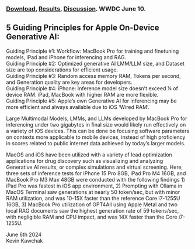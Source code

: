 ### [Download](https://drive.google.com/file/d/1E3sVgJ4cbhulpWvq_FO0pqgZkwhnMtLu/view?usp=sharing), [Results](https://drive.google.com/file/d/1s0imJ0zidk5-hraT46y8u4jnUby_oukk/view?usp=sharing), [Discussion](https://www.youtube.com/watch?v=PFOk-qJ9nr0&t=2s). WWDC June 10.

## 5 Guiding Principles for Apple On-Device Generative AI:
Guiding Principle #1: Workflow: MacBook Pro for training and finetuning models, iPad and iPhone for inferencing and RAG. <br>
Guiding Principle #2: Optimized generative AI LMM/LLM size, and Dataset size are top considerations for efficient usage. <br>
Guiding Principle #3: Random access memory RAM, Tokens per second, and Generation quality are key areas for developers. <br>
Guiding Principle #4: iPhone: Inference model size doesn’t exceed ¼ of device RAM. iPad, MacBook with higher RAM are more flexible. <br>
Guiding Principle #5: Apple’s own Generative AI for inferencing may be more efficient and always available due to iOS ‘Wired RAM’. <br>

Large Multimodal Models, LMMs, and LLMs developed by MacBook Pro for inferencing under two gigabytes in final size would likely run effectively on a variety of iOS devices. This can be done be focusing software parameters on contexts more applicable to mobile devices, instead of high proficiency in scores related to public internet data achieved by today’s larger models. 

MacOS and iOS have been utilized with a variety of lead optimization applications for drug discovery such as visualizing and analyzing Generative AI results, or complex simulations and virtual screening. Here, three sets of inference tests for iPhone 15 Pro 8GB, iPad Pro M4 16GB, and MacBook Pro M3 Max 48GB were conducted with the following findings 1) iPad Pro was fastest in iOS app environment, 2) Prompting with Ollama in MacOS Terminal saw generations at nearly 50 token/sec, but with minor RAM utilization, and was 10-15X faster than the reference Core i7-1255U 16GB, 3) MacBook Pro utilization of GPT4All using Apple Metal and two local RAG documents saw the highest generation rate of 59 tokens/sec, with negligible RAM and CPU impact, and was 14X faster than the Core i7-1255U. <br>

June 6th 2024 <br>
Kevin Kawchak
